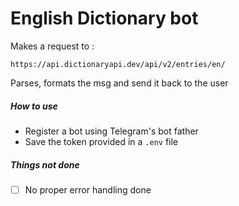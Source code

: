 # English Dictionary bot

Makes a request to : 
```
https://api.dictionaryapi.dev/api/v2/entries/en/
```

Parses, formats the msg and send it back to the user

##### How to use
- Register a bot using Telegram's bot father
- Save the token provided in a `.env` file

##### Things not done
- [ ] No proper error handling done
